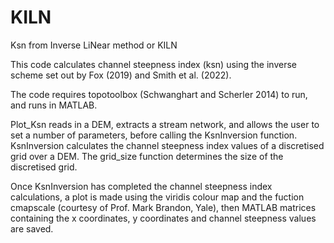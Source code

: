 # KILN
Ksn from Inverse LiNear method or KILN

This code calculates channel steepness index (ksn) using the inverse scheme set out by Fox (2019) and Smith et al. (2022). 

The code requires topotoolbox (Schwanghart and Scherler 2014) to run, and runs in MATLAB.

Plot_Ksn reads in a DEM, extracts a stream network, and allows the user to set a number of parameters, before calling the KsnInversion function. 
KsnInversion calculates the channel steepness index values of a discretised grid over a DEM. The grid_size function determines the size of the
discretised grid. 

Once KsnInversion has completed the channel steepness index calculations, a plot is made using the viridis colour map and the fuction cmapscale (courtesy of Prof. Mark Brandon, Yale), then MATLAB matrices containing the x coordinates, y coordinates and channel steepness values are saved. 


